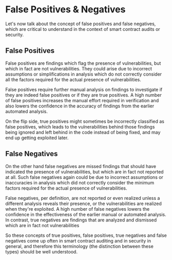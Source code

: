 # False Positives & Negatives

Let's now talk about the concept of false positives and false negatives, which are critical to understand in the context of smart contract audits or security.

## False Positives

False positives are findings which flag the presence of vulnerabilities, but which in fact are not vulnerabilities. They could arise due to incorrect assumptions or simplifications in analysis which do not correctly consider all the factors required for the actual presence of vulnerabilities.

False positives require further manual analysis on findings to investigate if they are indeed false positives or if they are true positives. A high number of false positives increases the manual effort required in verification and also lowers the confidence in the accuracy of findings from the earlier automated analysis.

On the flip side, true positives might sometimes be incorrectly classified as false positives,  which leads to the vulnerabilities behind those findings being ignored and left behind in the code instead of being fixed, and may end up getting exploited later.

## False Negatives

On the other hand false negatives are missed findings that should have indicated the presence of vulnerabilities, but which are in fact not reported at all. Such false negatives again could be due to incorrect assumptions or inaccuracies in analysis which did not correctly consider the minimum factors required for the actual presence of vulnerabilities.

False negatives, per definition, are not reported or even realized unless a different analysis reveals their presence, or the vulnerabilities are realized when they're exploited. A high number of false negatives lowers the confidence in the effectiveness of the earlier manual or automated analysis. In contrast, true negatives are findings that are analyzed and dismissed which are in fact not vulnerabilities

So these concepts of true positives, false positives, true negatives and false negatives come up often in smart contract auditing and in security in general, and therefore this terminology (the distinction between these types) should be well understood.